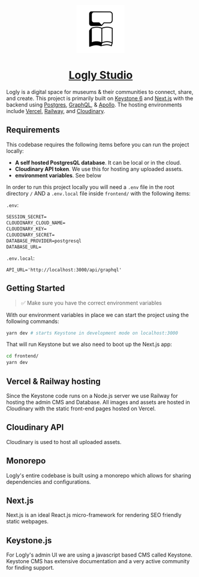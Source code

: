<p align="center">
  <a href="https://Logly.world">
    <img src="https://github.com/remainstheday/logly/blob/master/Logo.png?raw=true" height="128">
    <h1 align="center">Logly Studio</h1>
  </a>
</p>


Logly is a digital space for museums & their communities to connect, share, and create. This project is primarily built on [Keystone 6](https://keystonejs.com/) and [Next.js](https://nextjs.org/) 
with the backend using [Postgres](https://www.postgresql.org/), [GraphQL](https://graphql.org/), & [Apollo](https://www.apollographql.com/). 
The hosting environments include [Vercel](https://vercel.com/), [Railway](https://railway.app/), and [Cloudinary](https://cloudinary.com/).

## Requirements
This codebase requires the following items before you can run the project locally:
- **A self hosted PostgresQL database**. It can be local or in the cloud.
- **Cloudinary API token**. We use this for hosting any uploaded assets.
- **environment variables**. See below

In order to run this project locally you will need a `.env` file in the root directory `/` AND a `.env.local` file inside `frontend/` with the following items:

`.env`:
```dotenv
SESSION_SECRET=
CLOUDINARY_CLOUD_NAME=
CLOUDINARY_KEY=
CLOUDINARY_SECRET=
DATABASE_PROVIDER=postgresql
DATABASE_URL=
```
`.env.local`:
```dotenv
API_URL='http://localhost:3000/api/graphql'
```

## Getting Started
>✅ Make sure you have the correct environment variables

With our environment variables in place we can start the project using the following commands:

```Bash
yarn dev # starts Keystone in development mode on localhost:3000
```
That will run Keystone but we also need to boot up the Next.js app:

```Bash
cd frontend/
yarn dev
```

## Vercel & Railway hosting
Since the Keystone code runs on a Node.js server we use Railway for hosting the admin CMS and Database. All images and assets are hosted in Cloudinary with the static front-end pages hosted on Vercel.

## Cloudinary API
Cloudinary is used to host all uploaded assets.

## Monorepo
Logly's entire codebase is built using a monorepo which allows for sharing dependencies and configurations.

## Next.js
Next.js is an ideal React.js micro-framework for rendering SEO friendly static webpages.

## Keystone.js
For Logly's admin UI we are using a javascript based CMS called Keystone. Keystone CMS has extensive documentation and a very active community for finding support.